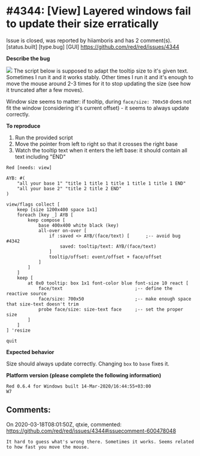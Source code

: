 
#4344: [View] Layered windows fail to update their size erratically
================================================================================
Issue is closed, was reported by hiiamboris and has 2 comment(s).
[status.built] [type.bug] [GUI]
<https://github.com/red/red/issues/4344>

**Describe the bug**

![](https://i.gyazo.com/9b6b462c7c00fcc692c3a72bd7ec4955.gif)
The script below is supposed to adapt the tooltip size to it's given text. Sometimes I run it and it works stably. Other times I run it and it's enough to move the mouse around 2-3 times for it to stop updating the size (see how it truncated after a few moves).

Window size seems to matter: if tooltip, during `face/size: 700x50` does not fit the window (considering it's current offset) - it seems to always update correctly.

**To reproduce**

1. Run the provided script
2. Move the pointer from left to right so that it crosses the right base
3. Watch the tooltip text when it enters the left base: it should contain all text including "END"
```
Red [needs: view]

AYB: #(
	"all your base 1" "title 1 title 1 title 1 title 1 title 1 END"
	"all your base 2" "title 2 title 2 END"
)

view/flags collect [
	keep [size 1200x400 space 1x1]
	foreach [key _] AYB [
		keep compose [
			base 400x400 white black (key)
			all-over on-over [
				if :saved <> AYB/(face/text) [		;-- avoid bug #4342
					saved: tooltip/text: AYB/(face/text)
				]
				tooltip/offset: event/offset + face/offset
			]
		]
	]
	keep [
		at 0x0 tooltip: box 1x1 font-color blue font-size 10 react [
			face/text							;-- define the reactive source
			face/size: 700x50					;-- make enough space that size-text doesn't trim
			probe face/size: size-text face		;-- set the proper size
		]
	]
] 'resize

quit
```

**Expected behavior**

Size should always update correctly. Changing `box` to `base` fixes it.

**Platform version (please complete the following information)**
```
Red 0.6.4 for Windows built 14-Mar-2020/16:44:55+03:00
W7
```



Comments:
--------------------------------------------------------------------------------

On 2020-03-18T08:01:50Z, qtxie, commented:
<https://github.com/red/red/issues/4344#issuecomment-600478048>

    It hard to guess what's wrong there. Sometimes it works. Seems related to how fast you move the mouse.

